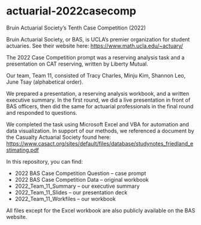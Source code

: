 # actuarial-2022casecomp

Bruin Actuarial Society’s Tenth Case Competition (2022)

Bruin Actuarial Society, or BAS, is UCLA’s premier organization for student actuaries. See their website here: https://www.math.ucla.edu/~actuary/

The 2022 Case Competition prompt was a reserving analysis task and a presentation on CAT reserving, written by Liberty Mutual. 

Our team, Team 11, consisted of Tracy Charles, Minju Kim, Shannon Leo, June Tsay (alphabetical order).

We prepared a presentation, a reserving analysis workbook, and a written executive summary. In the first round, we did a live presentation in front of BAS officers, then did the same for actuarial professionals in the final round and responded to questions.

We completed the task using Microsoft Excel and VBA for automation and data visualization. In support of our methods, we referenced a document by the Casualty Actuarial Society found here: https://www.casact.org/sites/default/files/database/studynotes_friedland_estimating.pdf

In this repository, you can find:
- 2022 BAS Case Competition Question – case prompt
- 2022 BAS Case Competition Data – original workbook
- 2022_Team_11_Summary – our executive summary
- 2022_Team_11_Slides – our presentation deck
- 2022_Team_11_Workfiles – our workbook

All files except for the Excel workbook are also publicly available on the BAS website.
